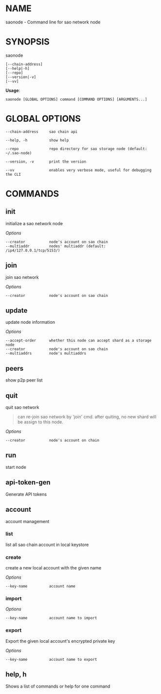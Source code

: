 # NAME

saonode - Command line for sao network node

# SYNOPSIS

saonode

```
[--chain-address]
[--help|-h]
[--repo]
[--version|-v]
[--vv]
```

**Usage**:

```
saonode [GLOBAL OPTIONS] command [COMMAND OPTIONS] [ARGUMENTS...]
```

# GLOBAL OPTIONS
```
--chain-address     sao chain api

--help, -h          show help

--repo              repo directory for sao storage node (default: ~/.sao-node)

--version, -v       print the version

--vv                enables very verbose mode, useful for debugging the CLI
```
# COMMANDS

## init

initialize a sao network node

_Options_
```
--creator           node's account on sao chain
--multiaddr         nodes' multiaddr (default: /ip4/127.0.0.1/tcp/5153/)
```
## join

join sao network

_Options_
```
--creator           node's account on sao chain
```
## update

update node information

_Options_
```
--accept-order      whether this node can accept shard as a storage node
--creator           node's account on sao chain
--multiaddrs        node's multiaddrs
```
## peers

show p2p peer list

## quit

quit sao network

>can re-join sao network by 'join' cmd. after quiting, no new shard will be assign to this node.

_Options_
```
--creator           node's account on chain
```
## run

start node

## api-token-gen

Generate API tokens

## account

account management

### list

list all sao chain account in local keystore

### create

create a new local account with the given name

_Options_
```
--key-name          account name
```
### import


_Options_
```
--key-name          account name to import
```
### export

Export the given local account's encrypted private key

_Options_
```
--key-name          account name to export
```
## help, h

Shows a list of commands or help for one command
